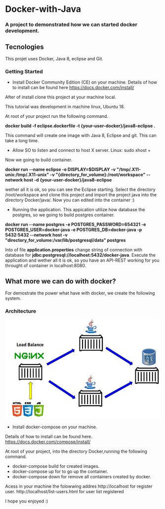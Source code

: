 # Docker-with-Java

### A project to demonstrated how we can started docker development.

## Tecnologies

This projet uses Docker, Java 8, eclipse and Git.

### Getting Started

- Install Docker Community Edition (CE) on your machine.
Details of how to install can be found here https://docs.docker.com/install/


After of install clone this project at your machine local.

This tutorial was development in machine linux, Ubuntu 18.

At root of your project run the following command.

**docker build -f eclipse.dockerfile -t {your-user-docker}/java8-eclipse .**

This command will create one image with Java 8, Eclipse and git. This can take a long time.

- Allow SO to listen and connect to host X server.
Linux: sudo xhost +

Now we going to build container.

 **docker run --name eclipse -e DISPLAY=$DISPLAY -v "/tmp/.X11-unix:/tmp/.X11-unix" -v "{directory_for_volume}:/root/workspace" --network host -d {your-user-docker}/java8-eclipse**
 
wether all it is ok, so you can see the Eclipse starting. Select the directory /root/workspace and clone this project and import the project java into the directory Docker/java/. Now you can edited into the container :)

- Running the application.
This appication utilize how database the postgres, so we going to build postgres container.

**docker run --name postgres -e POSTGRES_PASSWORD=654321 -e POSTGRES_USER=docker-java -e POSTGRES_DB=docker-java -p 5432:5432 --network host -v "directory_for_volume:/var/lib/postgresql/data" postgres**

Into of file **application.properties** change string of connection with database for **jdbc:postgresql://localhost:5432/docker-java**. Execute the application and wether all it is ok, so you have an API-REST working for you throught of container in localhost:8080.

## What more we can do with docker?

For demostrate the power what have with docker, we create the following system.

### Architecture

![system](https://github.com/marcelop3251/Docker-with-Java/blob/master/architecture.png)

- Install docker-compose on your machine.

Details of how to install can be found here. https://docs.docker.com/compose/install/

At root of your project, into the directory Docker,running the following command.
- docker-compose build for created images.
- docker-compose up for to go up the container.
- docker-compose down for remove all containers created by docker.

Acess in your machine the folowwing addres
http://localhost for register user.
http://localhost/list-users.html for user list registered

I hope you enjoyed :)
